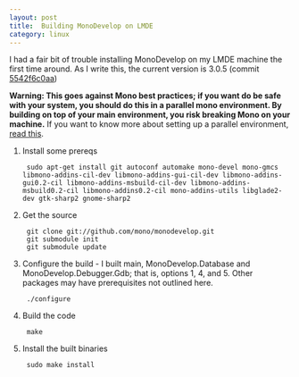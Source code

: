 ```yaml
---
layout: post
title:  Building MonoDevelop on LMDE   
category: linux
---
```


I had a fair bit of trouble installing MonoDevelop on my LMDE machine the first time around. As I write this, the current version is 3.0.5 (commit [5542f6c0aa](https://github.com/mono/monodevelop/commit/5542f6c0aaa19e016f627f8bb202494c1db68888))

**Warning: This goes against Mono best practices; if you want do be safe with your system, you should do this in a parallel mono environment. By building on top of your main environment, you risk breaking Mono on your machine.** If you want to know more about setting up a parallel environment, [read this](http://www.mono-project.com/Parallel_Mono_Environments).

1. Install some prereqs

		sudo apt-get install git autoconf automake mono-devel mono-gmcs libmono-addins-cil-dev libmono-addins-gui-cil-dev libmono-addins-gui0.2-cil libmono-addins-msbuild-cil-dev libmono-addins-msbuild0.2-cil libmono-addins0.2-cil mono-addins-utils libglade2-dev gtk-sharp2 gnome-sharp2


2. Get the source

		git clone git://github.com/mono/monodevelop.git
		git submodule init
		git submodule update


3. Configure the build - I built main, MonoDevelop.Database and MonoDevelop.Debugger.Gdb; that is, options 1, 4, and 5. Other packages may have prerequisites not outlined here.

		./configure


4. Build the code

		make


5. Install the built binaries

		sudo make install